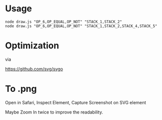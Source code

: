 # Usage

```
node draw.js "OP_6,OP_EQUAL,OP_NOT" "STACK_1,STACK_2"
node draw.js "OP_6,OP_EQUAL,OP_NOT" "STACK_1,STACK_2,STACK_4,STACK_5"
```

# Optimization

via

https://github.com/svg/svgo

# To .png

Open in Safari, Inspect Element, Capture Screenshot on SVG element

Maybe Zoom In twice to improve the readability.
